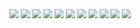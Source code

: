 

<img src="https://img.shields.io/badge/html5-E34F26?style=flat&logo=html5&logoColor=white"/>

<img src="https://img.shields.io/badge/CSS3-1572B6?style=flat&logo=CSS3&logoColor=white"/>

<img src="https://img.shields.io/badge/JavaScript-F7DF1E?style=flat&logo=JavaScript&logoColor=white"/>


<img src="https://img.shields.io/badge/TypeScript-3178C6?style=flat&logo=TypeScript&logoColor=white"/>

<img src="https://img.shields.io/badge/Next.js-000000?style=flat&logo=Next.js&logoColor=white"/>


<img src="https://img.shields.io/badge/React-61DAFB?style=flat&logo=React&logoColor=white"/>

<img src="https://img.shields.io/badge/React Native-3178C6?style=flat&logo=React&logoColor=white"/>
<img src="https://img.shields.io/badge/ReactQuery-FF4154?style=flat&logo=ReactQuery&logoColor=white"/>

<img src="https://img.shields.io/badge/Expo-000020?style=flat&logo=Expo&logoColor=white"/>


<img src="https://img.shields.io/badge/Express-000000?style=flat&logo=Express&logoColor=white"/>
<img src="https://img.shields.io/badge/Node.js-339933?style=flat&logo=Node.js&logoColor=white"/>

